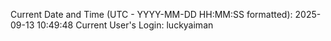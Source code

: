 Current Date and Time (UTC - YYYY-MM-DD HH:MM:SS formatted): 2025-09-13 10:49:48
Current User's Login: luckyaiman
